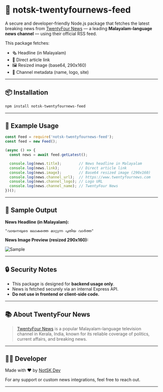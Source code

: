# 📰 notsk-twentyfournews-feed

A secure and developer-friendly Node.js package that fetches the latest breaking news from [TwentyFour News](https://www.twentyfournews.com) — a leading **Malayalam-language news channel** — using their official RSS feed.

This package fetches:
- 🗞️ Headline (in Malayalam)
- 🔗 Direct article link
- 🖼️ Resized image (base64, 290x160)
- 📡 Channel metadata (name, logo, site)

---

## 📦 Installation

```bash
npm install notsk-twentyfournews-feed
```

---

## 🧪 Example Usage

```js
const Feed = require('notsk-twentyfournews-feed');
const feed = new Feed();

(async () => {
  const news = await feed.getLatest();

  console.log(news.title);        // News headline in Malayalam
  console.log(news.link);         // Direct article link
  console.log(news.image);        // Base64 resized image (290x160)
  console.log(news.channel_url);  // https://www.twentyfournews.com
  console.log(news.channel_logo); // Logo URL
  console.log(news.channel_name); // TwentyFour News
})();
```

---

## 📸 Sample Output

**News Headline (in Malayalam):**
```
"വായനയുടെ ലോകത്തെ മാറ്റുന്ന പുതിയ വാർത്ത"
```

**News Image Preview (resized 290x160):**

![Sample]([https://r2.fivemanage.com/9JxmrTZeBRNmJpMZ0FVfn/IMG_3303.jpeg](https://r2.fivemanage.com/9JxmrTZeBRNmJpMZ0FVfn/IMG_3303.jpeg))

---

## 🔒 Security Notes

- This package is designed for **backend usage only**.
- News is fetched securely via an internal Express API.
- **Do not use in frontend or client-side code.**

---

## 📚 About TwentyFour News

> [TwentyFour News](https://www.twentyfournews.com) is a popular Malayalam-language television channel in Kerala, India, known for its reliable coverage of politics, current affairs, and breaking news.

---

## 👨‍💻 Developer

Made with ❤️ by [NotSK Dev](https://github.com/NotSKDev)

For any support or custom news integrations, feel free to reach out.

---
